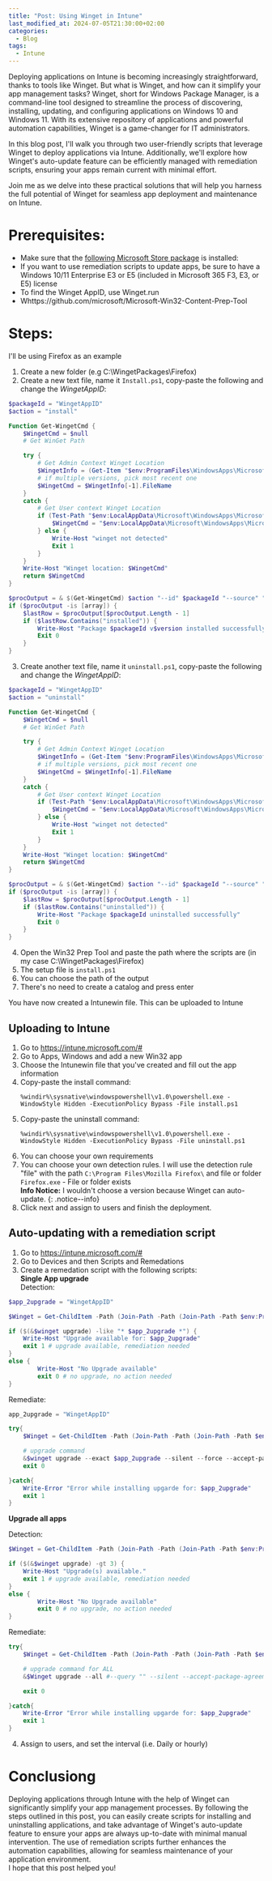 ```yaml
---
title: "Post: Using Winget in Intune"
last_modified_at: 2024-07-05T21:30:00+02:00
categories:
  - Blog
tags:
  - Intune
---
```


Deploying applications on Intune is becoming increasingly straightforward, thanks to tools like Winget. But what is Winget, and how can it simplify your app management tasks? Winget, short for Windows Package Manager, is a command-line tool designed to streamline the process of discovering, installing, updating, and configuring applications on Windows 10 and Windows 11. With its extensive repository of applications and powerful automation capabilities, Winget is a game-changer for IT administrators.

In this blog post, I'll walk you through two user-friendly scripts that leverage Winget to deploy applications via Intune. Additionally, we'll explore how Winget's auto-update feature can be efficiently managed with remediation scripts, ensuring your apps remain current with minimal effort.

Join me as we delve into these practical solutions that will help you harness the full potential of Winget for seamless app deployment and maintenance on Intune.

# Prerequisites:

- Make sure that the [following Microsoft Store package](https://apps.microsoft.com/detail/9nblggh4nns1?activetab=pivot%3Aoverviewtab&hl=en-us&gl=US#activetab=pivot:overviewtab) is installed: 
- If you want to use remediation scripts to update apps, be sure to have a Windows 10/11 Enterprise E3 or E5 (included in Microsoft 365 F3, E3, or E5) license
- To find the Winget AppID, use Winget.run
- Whttps://github.com/microsoft/Microsoft-Win32-Content-Prep-Tool

# Steps:
I'll be using Firefox as an example

1. Create a new folder (e.g C:\WingetPackages\Firefox)
2. Create a new text file, name it `Install.ps1`, copy-paste the following and change the *WingetAppID*:

```powershell
$packageId = "WingetAppID"
$action = "install"

Function Get-WingetCmd {
    $WingetCmd = $null
    # Get WinGet Path

    try {
        # Get Admin Context Winget Location
        $WingetInfo = (Get-Item "$env:ProgramFiles\WindowsApps\Microsoft.DesktopAppInstaller_*_8wekyb3d8bbwe\winget.exe").VersionInfo | Sort-Object -Property FileVersionRaw
        # if multiple versions, pick most recent one
        $WingetCmd = $WingetInfo[-1].FileName
    }
    catch {
        # Get User context Winget Location
        if (Test-Path "$env:LocalAppData\Microsoft\WindowsApps\Microsoft.DesktopAppInstaller_8wekyb3d8bbwe\winget.exe") {
            $WingetCmd = "$env:LocalAppData\Microsoft\WindowsApps\Microsoft.DesktopAppInstaller_8wekyb3d8bbwe\winget.exe"
        } else {
            Write-Host "winget not detected"
            Exit 1
        }
    }
    Write-Host "Winget location: $WingetCmd"
    return $WingetCmd
}

$procOutput = & $(Get-WingetCmd) $action "--id" $packageId "--source" "winget" "--silent" "--accept-package-agreements" "--accept-source-agreements" "--disable-interactivity" "--scope" "machine"
if ($procOutput -is [array]) {
    $lastRow = $procOutput[$procOutput.Length - 1]
    if ($lastRow.Contains("installed")) {
        Write-Host "Package $packageId v$version installed successfully"
        Exit 0
    }
}
```
3. Create another text file, name it `uninstall.ps1`, copy-paste the following and change the *WingetAppID*:

```powershell
$packageId = "WingetAppID"
$action = "uninstall"

Function Get-WingetCmd {
    $WingetCmd = $null
    # Get WinGet Path

    try {
        # Get Admin Context Winget Location
        $WingetInfo = (Get-Item "$env:ProgramFiles\WindowsApps\Microsoft.DesktopAppInstaller_*_8wekyb3d8bbwe\winget.exe").VersionInfo | Sort-Object -Property FileVersionRaw
        # if multiple versions, pick most recent one
        $WingetCmd = $WingetInfo[-1].FileName
    }
    catch {
        # Get User context Winget Location
        if (Test-Path "$env:LocalAppData\Microsoft\WindowsApps\Microsoft.DesktopAppInstaller_8wekyb3d8bbwe\winget.exe") {
            $WingetCmd = "$env:LocalAppData\Microsoft\WindowsApps\Microsoft.DesktopAppInstaller_8wekyb3d8bbwe\winget.exe"
        } else {
            Write-Host "winget not detected"
            Exit 1
        }
    }
    Write-Host "Winget location: $WingetCmd"
    return $WingetCmd
}

$procOutput = & $(Get-WingetCmd) $action "--id" $packageId "--source" "winget" "--silent" "--accept-source-agreements" "--disable-interactivity" "--scope" "machine"
if ($procOutput -is [array]) {
    $lastRow = $procOutput[$procOutput.Length - 1]
    if ($lastRow.Contains("uninstalled")) {
        Write-Host "Package $packageId uninstalled successfully"
        Exit 0
    }
}
```
4. Open the Win32 Prep Tool and paste the path where the scripts are (in my case C:\WingetPackages\Firefox)
5. The setup file is `install.ps1`
6. You can choose the path of the output
7. There's no need to create a catalog and press enter

You have now created a Intunewin file. This can be uploaded to Intune

## Uploading to Intune

1. Go to https://intune.microsoft.com/#
2. Go to Apps, Windows and add a new Win32 app
3. Choose the Intunewin file that you've created and fill out the app information
4. Copy-paste the install command: 
    ```
    %windir%\sysnative\windowspowershell\v1.0\powershell.exe -WindowStyle Hidden -ExecutionPolicy Bypass -File install.ps1
    ```
5. Copy-paste the uninstall command:
    ```
    %windir%\sysnative\windowspowershell\v1.0\powershell.exe -WindowStyle Hidden -ExecutionPolicy Bypass -File uninstall.ps1
    ```
6. You can choose your own requirements
7. You can choose your own detection rules. I will use the detection rule "file" with the path `C:\Program Files\Mozilla Firefox\` and file or folder `Firefox.exe` - File or folder exists  
**Info Notice:** I wouldn't choose a version because Winget can auto-update.
{: .notice--info}
8. Click next and assign to users and finish the deployment.


## Auto-updating with a remediation script

1. Go to https://intune.microsoft.com/#
2. Go to Devices and then Scripts and Remedations
3. Create a remedation script with the following scripts:  
**Single App upgrade**  
Detection:

```Powershell
$app_2upgrade = "WingetAppID"

$Winget = Get-ChildItem -Path (Join-Path -Path (Join-Path -Path $env:ProgramFiles -ChildPath "WindowsApps") -ChildPath "Microsoft.DesktopAppInstaller*_x64*\winget.exe")

if ($(&$winget upgrade) -like "* $app_2upgrade *") {
	Write-Host "Upgrade available for: $app_2upgrade"
	exit 1 # upgrade available, remediation needed
}
else {
		Write-Host "No Upgrade available"
		exit 0 # no upgrade, no action needed
}
```
Remediate:

```powershell
app_2upgrade = "WingetAppID"

try{
    $Winget = Get-ChildItem -Path (Join-Path -Path (Join-Path -Path $env:ProgramFiles -ChildPath "WindowsApps") -ChildPath "Microsoft.DesktopAppInstaller*_x64*\winget.exe")

    # upgrade command
    &$winget upgrade --exact $app_2upgrade --silent --force --accept-package-agreements --accept-source-agreements
    exit 0

}catch{
    Write-Error "Error while installing upgarde for: $app_2upgrade"
    exit 1
}
```

**Upgrade all apps**

Detection:

```Powershell
$Winget = Get-ChildItem -Path (Join-Path -Path (Join-Path -Path $env:ProgramFiles -ChildPath "WindowsApps") -ChildPath "Microsoft.DesktopAppInstaller*_x64*\winget.exe")

if ($(&$winget upgrade) -gt 3) {
	Write-Host "Upgrade(s) available."
	exit 1 # upgrade available, remediation needed
}
else {
		Write-Host "No Upgrade available"
		exit 0 # no upgrade, no action needed
}
```

Remediate:

```Powershell
try{
    $Winget = Get-ChildItem -Path (Join-Path -Path (Join-Path -Path $env:ProgramFiles -ChildPath "WindowsApps") -ChildPath "Microsoft.DesktopAppInstaller*_x64*\winget.exe")

    # upgrade command for ALL
    &$Winget upgrade --all #--query "" --silent --accept-package-agreements --accept-source-agreements

    exit 0

}catch{
    Write-Error "Error while installing upgarde for: $app_2upgrade"
    exit 1
}
```

4. Assign to users, and set the interval (i.e. Daily or hourly)


# Conclusiong

Deploying applications through Intune with the help of Winget can significantly simplify your app management processes. By following the steps outlined in this post, you can easily create scripts for installing and uninstalling applications, and take advantage of Winget's auto-update feature to ensure your apps are always up-to-date with minimal manual intervention. The use of remediation scripts further enhances the automation capabilities, allowing for seamless maintenance of your application environment.  
I hope that this post helped you!